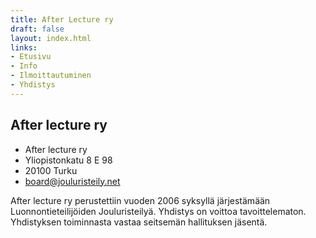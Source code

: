 ```yaml
---
title: After Lecture ry
draft: false
layout: index.html
links:
- Etusivu
- Info
- Ilmoittautuminen
- Yhdistys
---
```


## After lecture ry

- After lecture ry
- Yliopistonkatu 8 E 98
- 20100 Turku 
- board@jouluristeily.net

After lecture ry perustettiin vuoden 2006 syksyllä järjestämään Luonnontieteilijöiden Jouluristeilyä. Yhdistys on voittoa tavoittelematon. Yhdistyksen toiminnasta vastaa seitsemän hallituksen jäsentä.
